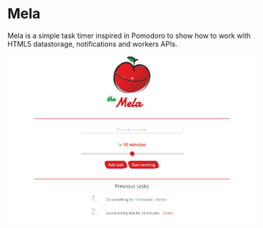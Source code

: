 # Mela

Mela is a simple task timer inspired in Pomodoro to show how to work with HTML5 datastorage, notifications and workers APIs.

![Screenshot of the project land page](doc/img/mela.png "Project land page")
